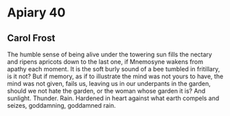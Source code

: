 # Apiary 40
## Carol Frost
The humble sense of being alive
under the towering sun
fills the nectary and ripens apricots
down to the last one,
if Mnemosyne wakens from apathy
each moment. It is the soft burly sound
of a bee tumbled in fritillary,
is it not?
But if memory, as if to illustrate
the mind was not yours to have,
the mind was not given,
fails us, leaving us in our underpants
in the garden, should we not
hate the garden,
or the woman whose garden
it is? And sunlight. Thunder.
Rain. Hardened in heart against
what earth compels and seizes,
goddamning, goddamned rain.